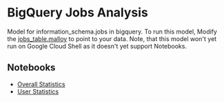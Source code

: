 # BigQuery Jobs Analysis
Model for information_schema.jobs in bigquery.  To run this model, Modify the [jobs_table.malloy](jobs_table.malloy) to point to your data.  Note, that this model won't yet run on Google Cloud Shell as it doesn't yet support Notebooks.

## Notebooks
* [Overall Statistics](overall.malloynb)
* [User Statistics](by_user.malloynb)
